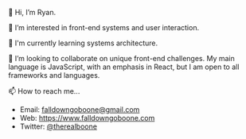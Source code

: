 👋 Hi, I’m Ryan.

👀 I’m interested in front-end systems and user interaction.

🌱 I'm currently learning systems architecture.

💞️ I’m looking to collaborate on unique front-end challenges. My main language is JavaScript, with an emphasis in React, but I am open to all frameworks and languages.

📫 How to reach me...

- Email: falldowngoboone@gmail.com
- Web: https://www.falldowngoboone.com
- Twitter: [@therealboone](https://twitter.com/therealboone)

<!---
falldowngoboone/falldowngoboone is a ✨ special ✨ repository because its `README.md` (this file) appears on your GitHub profile.
You can click the Preview link to take a look at your changes.
--->
